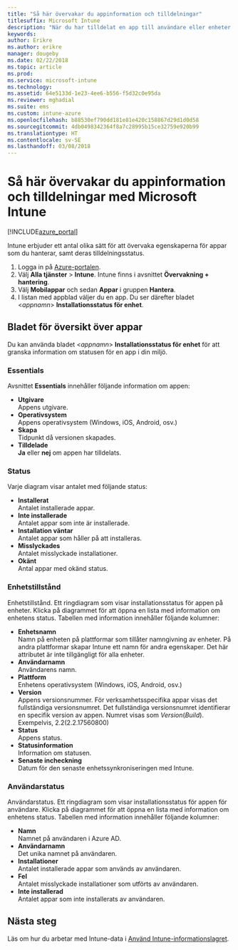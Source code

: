 ```yaml
---
title: "Så här övervakar du appinformation och tilldelningar"
titlesuffix: Microsoft Intune
description: "När du har tilldelat en app till användare eller enheter kan du använda den här informationen för att övervaka dess status."
keywords: 
author: Erikre
ms.author: erikre
manager: dougeby
ms.date: 02/22/2018
ms.topic: article
ms.prod: 
ms.service: microsoft-intune
ms.technology: 
ms.assetid: 64e5133d-1e23-4ee6-b556-f5d32c0e95da
ms.reviewer: mghadial
ms.suite: ems
ms.custom: intune-azure
ms.openlocfilehash: b88530ef790dd181e81e420c158867d29d1d0d58
ms.sourcegitcommit: 4db0498342364f8a7c28995b15ce32759e920b99
ms.translationtype: HT
ms.contentlocale: sv-SE
ms.lasthandoff: 03/08/2018
---
```

# <a name="how-to-monitor-app-information-and-assignments-with-microsoft-intune"></a>Så här övervakar du appinformation och tilldelningar med Microsoft Intune

[!INCLUDE[azure_portal](./includes/azure_portal.md)]

Intune erbjuder ett antal olika sätt för att övervaka egenskaperna för appar som du hanterar, samt deras tilldelningsstatus.

1. Logga in på [Azure-portalen](https://portal.azure.com).
2. Välj **Alla tjänster** > **Intune**. Intune finns i avsnittet **Övervakning + hantering**.
3. Välj **Mobilappar** och sedan **Appar** i gruppen **Hantera**.
5. I listan med appblad väljer du en app. Du ser därefter bladet <*appnamn*> **Installationsstatus för enhet**.

## <a name="app-overview-blade"></a>Bladet för översikt över appar

Du kan använda bladet <*appnamn*> **Installationsstatus för enhet** för att granska information om statusen för en app i din miljö.

### <a name="essentials"></a>Essentials

Avsnittet **Essentials** innehåller följande information om appen:

 - **Utgivare**  
Appens utgivare.
 - **Operativsystem**  
Appens operativsystem (Windows, iOS, Android, osv.)
 - **Skapa**  
Tidpunkt då versionen skapades.
 - **Tilldelade**  
**Ja** eller **nej** om appen har tilldelats.

### <a name="status"></a>Status
Varje diagram visar antalet med följande status:

 - **Installerat**  
Antalet installerade appar.
 - **Inte installerade**  
Antalet appar som inte är installerade.
 - **Installation väntar**  
Antalet appar som håller på att installeras.
 - **Misslyckades**  
Antalet misslyckade installationer.
 - **Okänt**  
Antal appar med okänd status.

### <a name="device-status"></a>Enhetstillstånd

Enhetstillstånd. Ett ringdiagram som visar installationsstatus för appen på enheter. Klicka på diagrammet för att öppna en lista med information om enhetens status. Tabellen med information innehåller följande kolumner:

 - **Enhetsnamn**  
Namn på enheten på plattformar som tillåter namngivning av enheter. På andra plattformar skapar Intune ett namn för andra egenskaper. Det här attributet är inte tillgängligt för alla enheter.
 - **Användarnamn**  
Användarens namn.
 - **Plattform**  
Enhetens operativsystem (Windows, iOS, Android, osv.)
 - **Version**  
Appens versionsnummer. För verksamhetsspecifika appar visas det fullständiga versionsnumret. Det fullständiga versionsnumret identifierar en specifik version av appen. Numret visas som _Version_(_Build_). Exempelvis, 2.2(2.2.17560800)
 - **Status**  
Appens status.
 - **Statusinformation**  
Information om statusen.
 - **Senaste incheckning**  
Datum för den senaste enhetssynkroniseringen med Intune.


### <a name="user-status"></a>Användarstatus

Användarstatus. Ett ringdiagram som visar installationsstatus för appen för användare. Klicka på diagrammet för att öppna en lista med information om enhetens status. Tabellen med information innehåller följande kolumner:
 - **Namn**  
Namnet på användaren i Azure AD.
 - **Användarnamn**  
Det unika namnet på användaren.
 - **Installationer**  
Antalet installerade appar som används av användaren.
 - **Fel**  
Antalet misslyckade installationer som utförts av användaren.
 - **Inte installerad**  
Antalet appar som inte installerats av användaren.


## <a name="next-steps"></a>Nästa steg

Läs om hur du arbetar med Intune-data i [Använd Intune-informationslagret](reports-nav-create-intune-reports.md).
